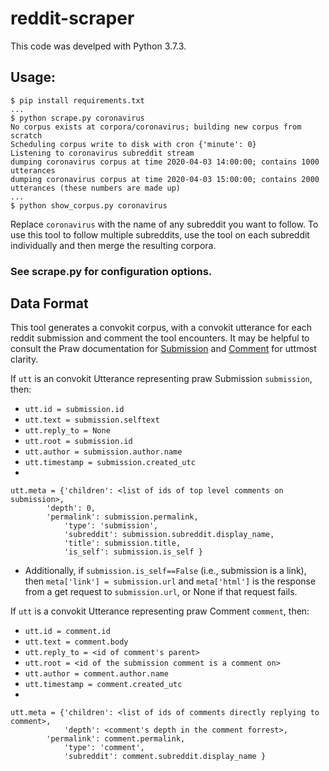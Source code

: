 # reddit-scraper
This code was develped with Python 3.7.3.

## Usage:
```
$ pip install requirements.txt
...
$ python scrape.py coronavirus
No corpus exists at corpora/coronavirus; building new corpus from scratch
Scheduling corpus write to disk with cron {'minute': 0}
Listening to coronavirus subreddit stream
dumping coronavirus corpus at time 2020-04-03 14:00:00; contains 1000 utterances
dumping coronavirus corpus at time 2020-04-03 15:00:00; contains 2000 utterances (these numbers are made up)
...
$ python show_corpus.py coronavirus
```
Replace `coronavirus` with the name of any subreddit you want to follow. To use this tool to follow multiple subreddits, use the tool on each subreddit individually and then merge the resulting corpora.

### See scrape.py for configuration options.

## Data Format
This tool generates a convokit corpus, with a convokit utterance for each reddit submission and comment the tool encounters. It may be helpful to consult the Praw documentation for [Submission](https://praw.readthedocs.io/en/latest/code_overview/models/submission.html) and [Comment](https://praw.readthedocs.io/en/latest/code_overview/models/comment.html]) for uttmost clarity.

If `utt` is an convokit Utterance representing praw Submission `submission`, then:
- `utt.id = submission.id`
- `utt.text = submission.selftext`
- `utt.reply_to = None`
- `utt.root = submission.id`
- `utt.author = submission.author.name`
- `utt.timestamp = submission.created_utc`
- 
```
utt.meta = {'children': <list of ids of top level comments on submission>,
  	    'depth': 0,	     
	    'permalink': submission.permalink,
            'type': 'submission',
            'subreddit': submission.subreddit.display_name,
            'title': submission.title,
            'is_self': submission.is_self } 
```
- Additionally, if `submission.is_self==False` (i.e., submission is a link), then `meta['link'] = submission.url` and `meta['html']` is the response from a get request to `submission.url`, or None if that request fails.

If `utt` is a convokit Utterance representing praw Comment `comment`, then:
- `utt.id = comment.id`
- `utt.text = comment.body`
- `utt.reply_to = <id of comment's parent>`
- `utt.root = <id of the submission comment is a comment on>`
- `utt.author = comment.author.name`
- `utt.timestamp = comment.created_utc`
- 
```
utt.meta = {'children': <list of ids of comments directly replying to comment>,
    	    'depth': <comment's depth in the comment forrest>,	     
	    'permalink': comment.permalink,
            'type': 'comment',
            'subreddit': comment.subreddit.display_name }
